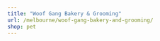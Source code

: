 ```yaml
---
title: "Woof Gang Bakery & Grooming"
url: /melbourne/woof-gang-bakery-and-grooming/
shop: pet
---
```

